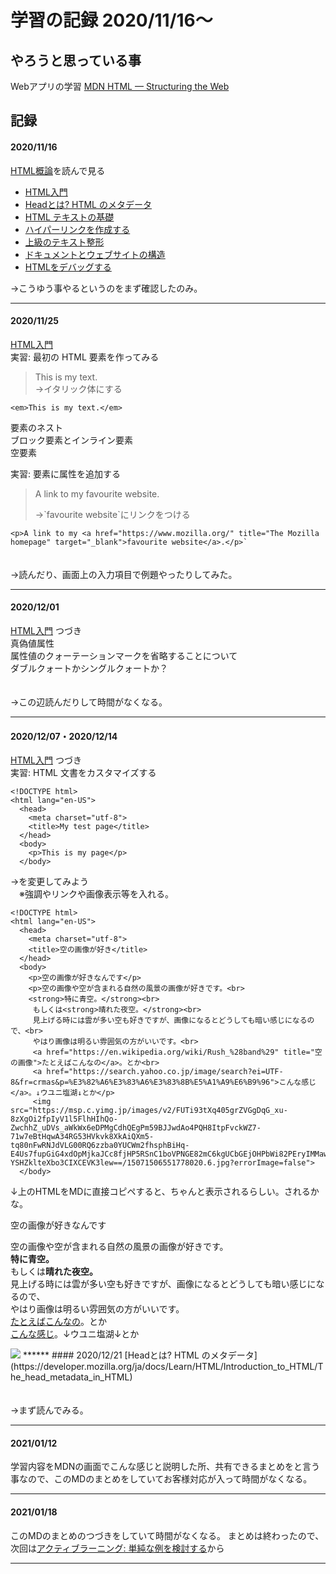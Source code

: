 # 学習の記録 2020/11/16〜

## やろうと思っている事  
Webアプリの学習 [MDN HTML — Structuring the Web](https://developer.mozilla.org/ja/docs/Learn/HTML/Introduction_to_HTML/Getting_started)

## 記録
#### 2020/11/16
[HTML概論](https://developer.mozilla.org/ja/docs/Learn/HTML/Introduction_to_HTML)を読んで見る 
 
- [HTML入門](https://developer.mozilla.org/ja/docs/Learn/HTML/Introduction_to_HTML/Getting_started)  
- [Headとは? HTML のメタデータ](https://developer.mozilla.org/ja/docs/Learn/HTML/Introduction_to_HTML/The_head_metadata_in_HTML)  
- [HTML テキストの基礎](https://developer.mozilla.org/ja/docs/Learn/HTML/Introduction_to_HTML/HTML_text_fundamentals)  
- [ハイパーリンクを作成する](https://developer.mozilla.org/ja/docs/Learn/HTML/Introduction_to_HTML/Creating_hyperlinks)  
- [上級のテキスト整形](https://developer.mozilla.org/ja/docs/Learn/HTML/Introduction_to_HTML/Advanced_text_formatting)  
- [ドキュメントとウェブサイトの構造](https://developer.mozilla.org/ja/docs/Learn/HTML/Introduction_to_HTML/Document_and_website_structure)  
- [HTMLをデバッグする](https://developer.mozilla.org/ja/docs/Learn/HTML/Introduction_to_HTML)  
  
→こうゆう事やるというのをまず確認したのみ。
******
#### 2020/11/25
[HTML入門](https://developer.mozilla.org/ja/docs/Learn/HTML/Introduction_to_HTML/Getting_started)   
実習: 最初の HTML 要素を作ってみる
>This is my text.  
>→イタリック体にする  

``````
<em>This is my text.</em>
``````

要素のネスト  
ブロック要素とインライン要素    
空要素  
  
実習: 要素に属性を追加する  　　　  
><p>A link to my favourite website.</p>  
>→`favourite website`にリンクをつける  

``````
<p>A link to my <a href="https://www.mozilla.org/" title="The Mozilla homepage" target="_blank">favourite website</a>.</p>` 
``````
  
 　　　　  
→読んだり、画面上の入力項目で例題やったりしてみた。
******
#### 2020/12/01
[HTML入門](https://developer.mozilla.org/ja/docs/Learn/HTML/Introduction_to_HTML/Getting_started) つづき  
真偽値属性  
属性値のクォーテーションマークを省略することについて  
ダブルクォートかシングルクォートか？  
  
 　　　　  
→この辺読んだりして時間がなくなる。
******
#### 2020/12/07・2020/12/14
[HTML入門](https://developer.mozilla.org/ja/docs/Learn/HTML/Introduction_to_HTML/Getting_started) つづき  
実習: HTML 文書をカスタマイズする  

`````
<!DOCTYPE html> 
<html lang="en-US"> 
  <head> 
    <meta charset="utf-8"> 
    <title>My test page</title> 
  </head> 
  <body> 
    <p>This is my page</p> 
  </body> 
`````
→を変更してみよう  
　※強調やリンクや画像表示等を入れる。

``````
<!DOCTYPE html> 
<html lang="en-US"> 
  <head> 
    <meta charset="utf-8"> 
    <title>空の画像が好き</title> 
  </head> 
  <body> 
    <p>空の画像が好きなんです</p> 
    <p>空の画像や空が含まれる自然の風景の画像が好きです。<br>
    <strong>特に青空。</strong><br>
     もしくは<strong>晴れた夜空。</strong><br>
     見上げる時には雲が多い空も好きですが、画像になるとどうしても暗い感じになるので、<br>
     やはり画像は明るい雰囲気の方がいいです。<br>
     <a href="https://en.wikipedia.org/wiki/Rush_%28band%29" title="空の画像">たとえばこんなの</a>。とか<br>
     <a href="https://search.yahoo.co.jp/image/search?ei=UTF-8&fr=crmas&p=%E3%82%A6%E3%83%A6%E3%83%8B%E5%A1%A9%E6%B9%96">こんな感じ</a>。↓ウユニ塩湖↓とか</p>
     <img src="https://msp.c.yimg.jp/images/v2/FUTi93tXq405grZVGgDqG_xu-8zXgOi2fpIyV1l5FlhHIhQo-ZwchhZ_uDVs_aWkWx6eDPMgCdhQEgPm59BJJwdAo4PQH8ItpFvckWZ7-71w7eBtHqwA34RG53HVkvk8XkAiQXm5-tq80nFwRNJdVLG00RQ6zzba0YUCWm2fhsphBiHq-E4Us7fupGiG4xdOpMjkaJCc8fjHP5RSnC1boVPNGE82mC6kgUCbGEjOHPbWi82PEryIMMawVIcMtT-YSHZklteXbo3CIXCEVK3lew==/15071506551778020.6.jpg?errorImage=false">
  </body> 
``````
↓上のHTMLをMDに直接コピペすると、ちゃんと表示されるらしい。されるかな。

<!DOCTYPE html> 
<html lang="en-US"> 
  <head> 
    <meta charset="utf-8"> 
    <title>空の画像が好き</title> 
  </head> 
  <body> 
    <p>空の画像が好きなんです</p> 
    <p>空の画像や空が含まれる自然の風景の画像が好きです。<br>
    <strong>特に青空。</strong><br>
     もしくは<strong>晴れた夜空。</strong><br>
     見上げる時には雲が多い空も好きですが、画像になるとどうしても暗い感じになるので、<br>
     やはり画像は明るい雰囲気の方がいいです。<br>
     <a href="https://en.wikipedia.org/wiki/Rush_%28band%29" title="空の画像">たとえばこんなの</a>。とか<br>
     <a href="https://search.yahoo.co.jp/image/search?ei=UTF-8&fr=crmas&p=%E3%82%A6%E3%83%A6%E3%83%8B%E5%A1%A9%E6%B9%96">こんな感じ</a>。↓ウユニ塩湖↓とか</p>
     <img src="https://msp.c.yimg.jp/images/v2/FUTi93tXq405grZVGgDqG_xu-8zXgOi2fpIyV1l5FlhHIhQo-ZwchhZ_uDVs_aWkWx6eDPMgCdhQEgPm59BJJwdAo4PQH8ItpFvckWZ7-71w7eBtHqwA34RG53HVkvk8XkAiQXm5-tq80nFwRNJdVLG00RQ6zzba0YUCWm2fhsphBiHq-E4Us7fupGiG4xdOpMjkaJCc8fjHP5RSnC1boVPNGE82mC6kgUCbGEjOHPbWi82PEryIMMawVIcMtT-YSHZklteXbo3CIXCEVK3lew==/15071506551778020.6.jpg?errorImage=false">
  </body> 
******
#### 2020/12/21
[Headとは? HTML のメタデータ](https://developer.mozilla.org/ja/docs/Learn/HTML/Introduction_to_HTML/The_head_metadata_in_HTML)  
  
 　　　　  
→まず読んでみる。
******
#### 2021/01/12
学習内容をMDNの画面でこんな感じと説明した所、共有できるまとめをと言う事なので、このMDのまとめをしていてお客様対応が入って時間がなくなる。  
******
#### 2021/01/18
このMDのまとめのつづきをしていて時間がなくなる。
まとめは終わったので、次回は[アクティブラーニング: 単純な例を検討する](https://developer.mozilla.org/ja/docs/Learn/HTML/Introduction_to_HTML/The_head_metadata_in_HTML#active_learning_inspecting_a_simple_example)から  
******






